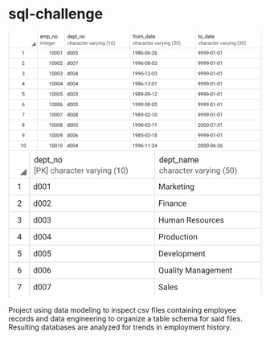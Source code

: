 # sql-challenge

![Employee Table](/EmployeeSQL/dept_emp_tbl.png) ![Department Table](/EmployeeSQL/dept_tbl.png)

Project using data modeling to inspect csv files containing employee records and data engineering to organize a table schema for said files. Resulting databases are analyzed for trends in employment history.
